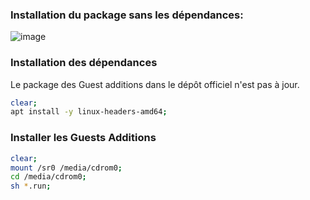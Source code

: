 ### Installation du package sans les dépendances:
![image](https://github.com/dexter74/Linux/assets/35907/45803d1e-2a3c-4bc0-bfdf-8c4a264f9f09)

### Installation des dépendances
Le package des Guest additions dans le dépôt officiel n'est pas à jour.
```bash
clear;
apt install -y linux-headers-amd64;
```

### Installer les Guests Additions
```bash
clear;
mount /sr0 /media/cdrom0;
cd /media/cdrom0;
sh *.run;
```



